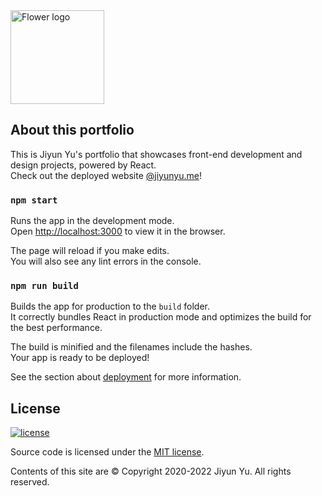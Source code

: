 <img src="../master/public/img/flower-logo.png" alt="Flower logo" width="150" height="150" />

## About this portfolio

This is Jiyun Yu's portfolio that showcases front-end development and design projects, powered by React. <br/>
Check out the deployed website [@jiyunyu.me](jiyunyu.me)!

### `npm start`

Runs the app in the development mode.<br />
Open [http://localhost:3000](http://localhost:3000) to view it in the browser.

The page will reload if you make edits.<br />
You will also see any lint errors in the console.

### `npm run build`

Builds the app for production to the `build` folder.<br />
It correctly bundles React in production mode and optimizes the build for the best performance.

The build is minified and the filenames include the hashes.<br />
Your app is ready to be deployed!

See the section about [deployment](https://facebook.github.io/create-react-app/docs/deployment) for more information.

## License 

[![license](https://img.shields.io/github/license/DAVFoundation/captain-n3m0.svg?style=flat-square)](https://github.com/DAVFoundation/captain-n3m0/blob/master/LICENSE) 

Source code is licensed under the [MIT license](http://opensource.org/licenses/mit-license.php). <br/>

Contents of this site are © Copyright 2020-2022 Jiyun Yu. All rights reserved.
